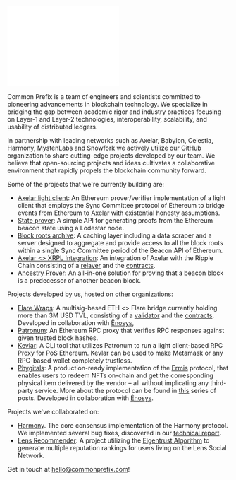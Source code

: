 <picture>
  <img alt="logo" src="https://github.com/commonprefix/.github/blob/18c83a92c7273753c213750eca1b2807ad75d572/profile/cp-logo-inversed.png?raw=true" width="auto" height="180">
</picture>

Common Prefix is a team of engineers and scientists committed to pioneering advancements in blockchain technology. We specialize in bridging the gap between academic rigor and industry practices focusing on Layer-1 and Layer-2 technologies, interoperability, scalability, and usability of distributed ledgers.

In partnership with leading networks such as Axelar, Babylon, Celestia, Harmony, MystenLabs and Snowfork we actively utilize our GitHub organization to share cutting-edge projects developed by our team. We believe that open-sourcing projects and ideas cultivates a collaborative environment that rapidly propels the blockchain community forward.

Some of the projects that we're currently building are:
* [Axelar light client](https://github.com/commonprefix/axelar-light-client): An Ethereum prover/verifier implementation of a light client that employs the Sync Committee protocol of Ethereum to bridge events from Ethereum to Axelar with existential honesty assumptions.
* [State prover](https://github.com/commonprefix/state-prover): A simple API for generating proofs from the Ethereum beacon state using a Lodestar node.
* [Block roots archive](https://github.com/commonprefix/block-roots-archive): A caching layer including a data scraper and a server designed to aggregate and provide access to all the block roots within a single Sync Committee period of the Beacon API of Ethereum.
* [Axelar <> XRPL Integration](https://github.com/commonprefix/axelar-xrpl-relayer): An integration of Axelar with the Ripple Chain consisting of a [relayer](https://github.com/commonprefix/axelar-xrpl-relayer) and the [contracts](https://github.com/commonprefix/axelar-xrpl-solidity).
* [Ancestry Prover](): An all-in-one solution for proving that a beacon block is a predecessor of another beacon block.
  
Projects developed by us, hosted on other organizations:
* [Flare Wraps](https://github.com/flrfinance/flr-wraps-contracts): A multisig-based ETH <> Flare bridge currently holding more than 3M USD TVL, consisting of a [validator](https://github.com/flrfinance/flr-wraps-validator) and the [contracts](https://github.com/flrfinance/flr-wraps-contracts). Developed in collaboration with [Ēnosys](https://enosys.global/),
* [Patronum](https://github.com/lightclients/patronum): An Ethereum RPC proxy that verifies RPC responses against given trusted block hashes.
* [Kevlar](https://github.com/lightclients/kevlar): A CLI tool that utilizes Patronum to run a light client-based RPC Proxy for PoS Ethereum. Kevlar can be used to make Metamask or any RPC-based wallet completely trustless.
* [Phygitals](https://github.com/flrfinance/phygital-redemptions-contracts): A production-ready implementation of the [Ermis](https://enosys.global/papers/ermisWhitepaper.pdf) protocol, that enables users to redeem NFTs on-chain and get the corresponding physical item delivered by the vendor – all without implicating any third-party service. More about the protocol can be found in [this](https://enosys.medium.com/phygitals-part-1-f2f3aa7ede69) series of posts. Developed in collaboration with [Ēnosys](https://enosys.global/).

Projects we've collaborated on:
* [Harmony](https://github.com/harmony-one/harmony). The core consensus implementation of the Harmony protocol. We implemented several bug fixes, discovered in our [technical report](https://www.commonprefix.com/static/clients/harmony/harmony_tech_report_v2.pdf).
* [Lens Recommender](https://github.com/Karma3Labs/ts-lens): A project utilizing the [Eigentrust Algorithm](https://nlp.stanford.edu/pubs/eigentrust.pdf) to generate multiple reputation rankings for users living on the Lens Social Network.

Get in touch at [hello@commonprefix.com](mailto:hello@commonprefix.com)!

